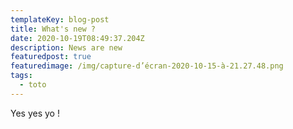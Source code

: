 ```yaml
---
templateKey: blog-post
title: What's new ?
date: 2020-10-19T08:49:37.204Z
description: News are new
featuredpost: true
featuredimage: /img/capture-d’écran-2020-10-15-à-21.27.48.png
tags:
  - toto
---
```

Yes yes yo !